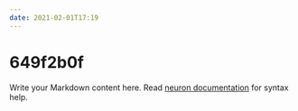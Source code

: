```yaml
---
date: 2021-02-01T17:19
---
```


# 649f2b0f

Write your Markdown content here. Read [neuron documentation](https://neuron.zettel.page/2011404.html) for syntax help.

